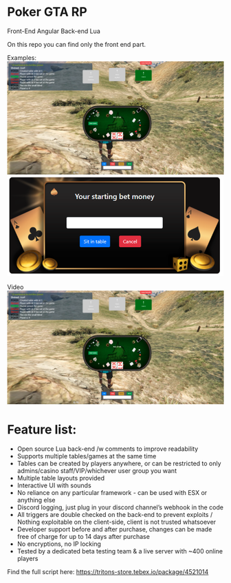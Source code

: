 # Poker GTA RP
Front-End Angular Back-end Lua

On this repo you can find only the front end part.

Examples: 
![Screenshot](src/assets/images/Screenshot1.png)
![Screenshot2](src/assets/images/Screenshot2.png)

Video
[![video](src/assets/images/Screenshot1.png)](https://streamable.com/hhyaid)


# Feature list:
- Open source Lua back-end /w comments to improve readability
- Supports multiple tables/games at the same time
- Tables can be created by players anywhere, or can be restricted to only admins/casino staff/VIP/whichever user group you want
- Multiple table layouts provided
- Interactive UI with sounds
- No reliance on any particular framework - can be used with ESX or anything else
- Discord logging, just plug in your discord channel’s webhook in the code
- All triggers are double checked on the back-end to prevent exploits / Nothing exploitable on the client-side, client is not trusted whatsoever
- Developer support before and after purchase, changes can be made free of charge for up to 14 days after purchase
- No encryptions, no IP locking
- Tested by a dedicated beta testing team & a live server with ~400 online players

Find the full script here: https://tritons-store.tebex.io/package/4521014
